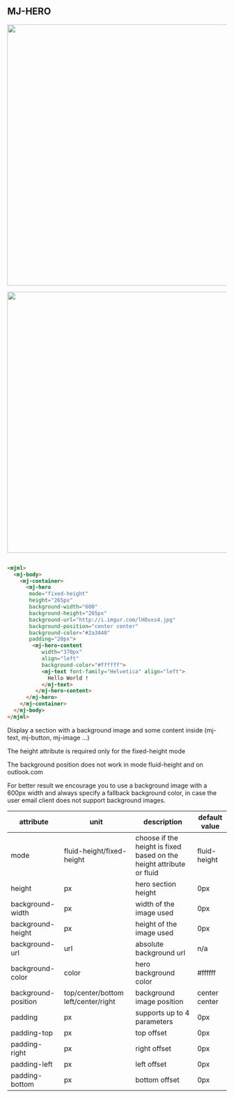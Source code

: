 ## MJ-HERO

<p align="center">
<img src="https://cloud.githubusercontent.com/assets/1830348/15142959/a4fb9d08-16a7-11e6-8870-848374248c26.png" style="width: 600px;" />
</p>

<p align="center">
<img src="https://cloud.githubusercontent.com/assets/1830348/15142998/d95a4342-16a7-11e6-9719-95d16b8224b7.png" style="width: 600px;" />
</p>

``` html

<mjml>
  <mj-body>
    <mj-container>
      <mj-hero
       mode="fixed-height"
       height="265px"
       background-width="600"
       background-height="265px"
       background-url="http://i.imgur.com/lHOvxs4.jpg"
       background-position="center center"
       background-color="#2a3448"
       padding="20px">
        <mj-hero-content
           width="370px"
           align="left"
           background-color="#ffffff">
           <mj-text font-family="Helvetica" align="left">
             Hello World !
           </mj-text>
         </mj-hero-content>
      </mj-hero>
    </mj-container>
  </mj-body>
</mjml>

```
Display a section with a background image and some content inside (mj-text, mj-button, mj-image ...)

<aside class="notice">
The height attribute is required only for the fixed-height mode

The background position does not work in mode fluid-height and on outlook.com

For better result we encourage you to use a background image with a 600px width and always specify a fallback background color, in case the user email client does not support background images.
</aside>

attribute           | unit                                | description                                                          | default value
--------------------|-------------------------------------|----------------------------------------------------------------------|--------------
mode                | fluid-height/fixed-height           | choose if the height is fixed based on the height attribute or fluid | fluid-height
height              | px                                  | hero section height                                                  | 0px
background-width    | px                                  | width of the image used                                              | 0px
background-height   | px                                  | height of the image used                                             | 0px
background-url      | url                                 | absolute background url                                              | n/a
background-color    | color                               | hero background color                                                | #ffffff
background-position | top/center/bottom left/center/right | background image position                                            | center center
padding             | px                                  | supports up to 4 parameters                                          | 0px
padding-top         | px                                  | top offset                                                           | 0px
padding-right       | px                                  | right offset                                                         | 0px
padding-left        | px                                  | left offset                                                          | 0px
padding-bottom      | px                                  | bottom offset                                                        | 0px
